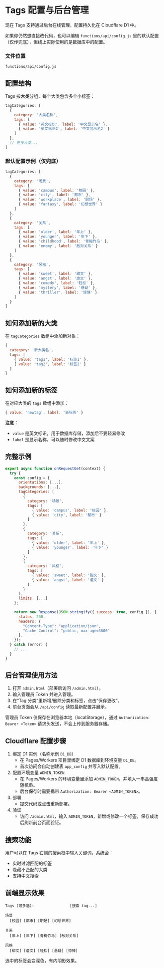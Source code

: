 # Tags 配置与后台管理

现在 Tags 支持通过后台在线管理，配置持久化在 Cloudflare D1 中。

如果你仍然想直接改代码，也可以编辑 `functions/api/config.js` 里的默认配置（仅作兜底），但线上实际使用的是数据库中的配置。

### 文件位置
```
functions/api/config.js
```

## 配置结构

Tags 按**大类**分组，每个大类包含多个小标签：

```javascript
tagCategories: [
  {
    category: '大类名称',
    tags: [
      { value: '英文标识', label: '中文显示名' },
      { value: '英文标识2', label: '中文显示名2' }
    ]
  },
  // 更多大类...
]
```

### 默认配置示例（仅兜底）

```javascript
tagCategories: [
  {
    category: '场景',
    tags: [
      { value: 'campus', label: '校园' },
      { value: 'city', label: '都市' },
      { value: 'workplace', label: '职场' },
      { value: 'fantasy', label: '幻想世界' }
    ]
  },
  {
    category: '关系',
    tags: [
      { value: 'older', label: '年上' },
      { value: 'younger', label: '年下' },
      { value: 'childhood', label: '青梅竹马' },
      { value: 'enemy', label: '敌对关系' }
    ]
  },
  {
    category: '风格',
    tags: [
      { value: 'sweet', label: '甜文' },
      { value: 'angst', label: '虐文' },
      { value: 'comedy', label: '轻松' },
      { value: 'mystery', label: '悬疑' },
      { value: 'thriller', label: '惊悚' }
    ]
  }
]
```

## 如何添加新的大类

在 `tagCategories` 数组中添加新对象：

```javascript
{
  category: '新大类名',
  tags: [
    { value: 'tag1', label: '标签1' },
    { value: 'tag2', label: '标签2' }
  ]
}
```

## 如何添加新的标签

在对应大类的 `tags` 数组中添加：

```javascript
{ value: 'newtag', label: '新标签' }
```

**注意：**
- `value` 是英文标识，用于数据库存储，添加后不要轻易修改
- `label` 是显示名称，可以随时修改中文文案

## 完整示例

```javascript
export async function onRequestGet(context) {
  try {
    const config = {
      orientations: [...],
      backgrounds: [...],
      tagCategories: [
        {
          category: '场景',
          tags: [
            { value: 'campus', label: '校园' },
            { value: 'city', label: '都市' }
          ]
        },
        {
          category: '关系',
          tags: [
            { value: 'older', label: '年上' },
            { value: 'younger', label: '年下' }
          ]
        },
        {
          category: '风格',
          tags: [
            { value: 'sweet', label: '甜文' },
            { value: 'angst', label: '虐文' }
          ]
        }
      ],
      limits: [...]
    };

    return new Response(JSON.stringify({ success: true, config }), {
      status: 200,
      headers: { 
        "Content-Type": "application/json",
        "Cache-Control": "public, max-age=3600"
      },
    });
  } catch (error) {
    // ...
  }
}
```

## 后台管理使用方法

1. 打开 `admin.html`（部署后访问 `/admin.html`）。
2. 输入管理员 Token 并进入管理。
3. 在“Tag 分类”里新增/删除分类和标签，点击“保存更改”。
4. 前台页面会从 `/api/config` 读取最新配置并展示。

管理员 Token 仅保存在浏览器本地（localStorage），通过 `Authorization: Bearer <Token>` 请求头发送，不会上传到服务器存储。

## Cloudflare 配置步骤

1. 绑定 D1 实例（名称示例 `D1_DB`）
   - 在 Pages/Workers 项目里绑定 D1 数据库到环境变量 `D1_DB`。
   - 首次访问会自动创建表 `app_config` 并写入默认配置。
2. 配置环境变量 `ADMIN_TOKEN`
   - 在 Pages/Workers 的环境变量里添加 `ADMIN_TOKEN`，并填入一串高强度随机串。
   - 后台保存时需要携带 `Authorization: Bearer <ADMIN_TOKEN>`。
3. 部署
   - 提交代码或点击重新部署。
4. 验证
   - 访问 `/admin.html`，输入 `ADMIN_TOKEN`，新增或修改一个标签，保存成功后刷新前台页面验证。

## 搜索功能

用户可以在 Tags 右侧的搜索框中输入关键词，系统会：
- 实时过滤匹配的标签
- 隐藏不匹配的大类
- 支持中文搜索

## 前端显示效果

```
Tags (可多选):                [搜索 tag...]

场景
  [校园] [都市] [职场] [幻想世界]

关系
  [年上] [年下] [青梅竹马] [敌对关系]

风格
  [甜文] [虐文] [轻松] [悬疑] [惊悚]
```

选中的标签会变深色，有内阴影效果。



